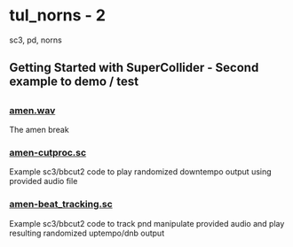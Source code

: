 # tul_norns - 2
sc3, pd, norns
## Getting Started with SuperCollider - Second example to demo / test
##
### [amen.wav](amen.wav)
The amen break
###
### [amen-cutproc.sc](amen-cutproc.sc)
Example sc3/bbcut2 code to play randomized downtempo output using provided audio file
###
### [amen-beat_tracking.sc](amen-beat_tracking.sc)
Example sc3/bbcut2 code to track pnd manipulate provided audio and play resulting randomized uptempo/dnb output
